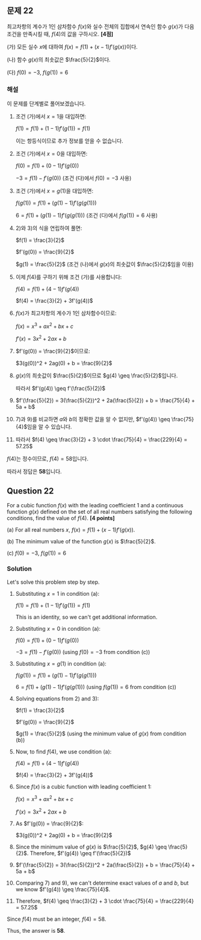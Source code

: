 
## 문제 22
최고차항의 계수가 1인 삼차함수 $f(x)$와 실수 전체의 집합에서 연속인 함수 $g(x)$가 다음 조건을 만족시킬 때, $f(4)$의 값을 구하시오. **[4점]**

(가) 모든 실수 $x$에 대하여 $f(x) = f(1) + (x-1)f'(g(x))$이다.

(나) 함수 $g(x)$의 최솟값은 $\frac{5}{2}$이다.

(다) $f(0) = -3$, $f(g(1)) = 6$

### 해설
이 문제를 단계별로 풀어보겠습니다.

1) 조건 (가)에서 $x=1$을 대입하면:

   $f(1) = f(1) + (1-1)f'(g(1)) = f(1)$

   이는 항등식이므로 추가 정보를 얻을 수 없습니다.

2) 조건 (가)에서 $x=0$을 대입하면:

   $f(0) = f(1) + (0-1)f'(g(0))$

   $-3 = f(1) - f'(g(0))$ (조건 (다)에서 $f(0) = -3$ 사용)

3) 조건 (가)에서 $x=g(1)$을 대입하면:

   $f(g(1)) = f(1) + (g(1)-1)f'(g(g(1)))$

   $6 = f(1) + (g(1)-1)f'(g(g(1)))$ (조건 (다)에서 $f(g(1)) = 6$ 사용)

4) 2)와 3)의 식을 연립하여 풀면:

   $f(1) = \frac{3}{2}$

   $f'(g(0)) = \frac{9}{2}$

   $g(1) = \frac{5}{2}$ (조건 (나)에서 $g(x)$의 최솟값이 $\frac{5}{2}$임을 이용)

5) 이제 $f(4)$를 구하기 위해 조건 (가)를 사용합니다:

   $f(4) = f(1) + (4-1)f'(g(4))$

   $f(4) = \frac{3}{2} + 3f'(g(4))$

6) $f(x)$가 최고차항의 계수가 1인 삼차함수이므로:

   $f(x) = x^3 + ax^2 + bx + c$

   $f'(x) = 3x^2 + 2ax + b$

7) $f'(g(0)) = \frac{9}{2}$이므로:

   $3(g(0))^2 + 2ag(0) + b = \frac{9}{2}$

8) $g(x)$의 최솟값이 $\frac{5}{2}$이므로 $g(4) \geq \frac{5}{2}$입니다.

   따라서 $f'(g(4)) \geq f'(\frac{5}{2})$

9) $f'(\frac{5}{2}) = 3(\frac{5}{2})^2 + 2a(\frac{5}{2}) + b = \frac{75}{4} + 5a + b$

10) 7)과 9)를 비교하면 $a$와 $b$의 정확한 값을 알 수 없지만, $f'(g(4)) \geq \frac{75}{4}$임을 알 수 있습니다.

11) 따라서 $f(4) \geq \frac{3}{2} + 3 \cdot \frac{75}{4} = \frac{229}{4} = 57.25$

$f(4)$는 정수이므로, $f(4) = 58$입니다.

따라서 정답은 **58**입니다.

## Question 22
For a cubic function $f(x)$ with the leading coefficient 1 and a continuous function $g(x)$ defined on the set of all real numbers satisfying the following conditions, find the value of $f(4)$. **[4 points]**

(a) For all real numbers $x$, $f(x) = f(1) + (x-1)f'(g(x))$.

(b) The minimum value of the function $g(x)$ is $\frac{5}{2}$.

(c) $f(0) = -3$, $f(g(1)) = 6$

### Solution
Let's solve this problem step by step.

1) Substituting $x=1$ in condition (a):

   $f(1) = f(1) + (1-1)f'(g(1)) = f(1)$

   This is an identity, so we can't get additional information.

2) Substituting $x=0$ in condition (a):

   $f(0) = f(1) + (0-1)f'(g(0))$

   $-3 = f(1) - f'(g(0))$ (using $f(0) = -3$ from condition (c))

3) Substituting $x=g(1)$ in condition (a):

   $f(g(1)) = f(1) + (g(1)-1)f'(g(g(1)))$

   $6 = f(1) + (g(1)-1)f'(g(g(1)))$ (using $f(g(1)) = 6$ from condition (c))

4) Solving equations from 2) and 3):

   $f(1) = \frac{3}{2}$
   
   $f'(g(0)) = \frac{9}{2}$

   $g(1) = \frac{5}{2}$ (using the minimum value of $g(x)$ from condition (b))

5) Now, to find $f(4)$, we use condition (a):

   $f(4) = f(1) + (4-1)f'(g(4))$

   $f(4) = \frac{3}{2} + 3f'(g(4))$

6) Since $f(x)$ is a cubic function with leading coefficient 1:

   $f(x) = x^3 + ax^2 + bx + c$

   $f'(x) = 3x^2 + 2ax + b$

7) As $f'(g(0)) = \frac{9}{2}$:

   $3(g(0))^2 + 2ag(0) + b = \frac{9}{2}$

8) Since the minimum value of $g(x)$ is $\frac{5}{2}$, $g(4) \geq \frac{5}{2}$.
   Therefore, $f'(g(4)) \geq f'(\frac{5}{2})$

9) $f'(\frac{5}{2}) = 3(\frac{5}{2})^2 + 2a(\frac{5}{2}) + b = \frac{75}{4} + 5a + b$

10) Comparing 7) and 9), we can't determine exact values of $a$ and $b$, but we know $f'(g(4)) \geq \frac{75}{4}$.

11) Therefore, $f(4) \geq \frac{3}{2} + 3 \cdot \frac{75}{4} = \frac{229}{4} = 57.25$

Since $f(4)$ must be an integer, $f(4) = 58$.

Thus, the answer is **58**.